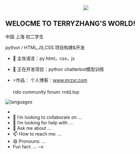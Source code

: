 <p align="center"> 
  <a href="https://www.mrzxr.com">
    <img src="https://github.com/user-attachments/assets/bc8ec403-c1ca-41de-be3c-62dadc48d895">
  </a>
</p>

## WELOCME TO TERRYZHANG'S WORLD!
中国 上海 初二学生
      
python / HTML,JS,CSS 项目构建&开发

- 🔭 主攻语言：py html，css，js
- 🌱 正在开发项目：python chatterbot模型训练
- ⚡作品：
     个人博客：www.mrzxr.com
  
     rido community forum: rrdd.top

![languages](https://github-readme-stats.vercel.app/api/top-langs/?username=terryzhangxr)


- 
- 👯 I’m looking to collaborate on ...
- 🤔 I’m looking for help with ...
- 💬 Ask me about ...
- 📫 How to reach me: ...
- 😄 Pronouns: ...
-  Fun fact: ...
-->



